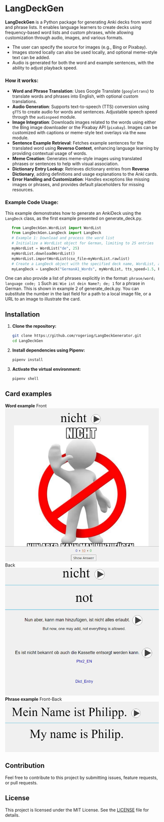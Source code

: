 # LangDeckGen

**LangDeckGen** is a Python package for generating Anki decks from word and phrase lists. It enables language learners to create decks using frequency-based word lists and custom phrases, while allowing customization through audio, images, and various formats. 
- The user can specify the source for images (e.g., Bing or Pixabay).
- Images stored locally can also be used locally, and optional meme-style text can be added.
- Audio is generated for both the word and example sentences, with the ability to adjust playback speed.

### How it works:
- **Word and Phrase Translation**: Uses Google Translate (`googletrans`) to translate words and phrases into English, with optional custom translations.
- **Audio Generation**: Supports text-to-speech (TTS) conversion using `gTTS` to create audio for words and sentences. Adjustable speech speed through the `audiospeed` module.
- **Image Integration**: Downloads images related to the words using either the Bing image downloader or the Pixabay API (`pixabay`). Images can be customized with captions or meme-style text overlays via the `meme` module.
- **Sentence Example Retrieval**: Fetches example sentences for the translated word using **Reverso Context**, enhancing language learning by providing contextual usage of words.
- **Meme Creation**: Generates meme-style images using translated phrases or sentences to help with visual association.
- **Dictionary Entry Lookup**: Retrieves dictionary entries from **Reverso Dictionary**, adding definitions and usage explanations to the Anki cards.
- **Error Handling and Customization**: Handles exceptions like missing images or phrases, and provides default placeholders for missing resources.


### Example Code Usage:
This example demonstrates how to generate an AnkiDeck using the `LangDeck` class, as the first example presented on generate_deck.py.
```python
   from LangDeckGen.WordList import WordList
   from LangDeckGen.LangDeck import LangDeck
   # Example 1: Download and process the word list
   # Initialize a WordList object for German, limiting to 25 entries
   myWordList = WordList("de", 25)
   myWordList.downloadWordList()
   myWordList.importWordList(csv_file=myWordList.rawlist)
   # Create a LangDeck object with the specified deck name, WordList, and TTS options
   myLangDeck = LangDeck("GermanA1_Words", myWordList, tts_speed=1.5, PhrasesOnly=False)
```
One can also provide a list of phrases explicitly in the format: `phrase/word; language code; 1`
Such as: `Wie ist dein Name?; de; 1` for a phrase in German.
This is shown in example 2 of generate_deck.py.
You can substitute the number in the last field for a path
to a local image file, or a URL to an image to illustrate the 
card.

## Installation

1. **Clone the repository:**

   ```sh
   git clone https://github.com/rogeriog/LangDeckGenerator.git
   cd LangDeckGen
   ```

2. **Install dependencies using Pipenv:**

   ```sh
   pipenv install
   ```

3. **Activate the virtual environment:**

   ```sh
   pipenv shell
   ```

## Card examples
**Word example**
Front
![alt text](example_anki_decks/wordExample.png)
Back
![alt text](example_anki_decks/wordExample_back.png)
**Phrase example**
Front-Back
![alt text](example_anki_decks/phraseExample.png)

## Contribution

Feel free to contribute to this project by submitting issues, feature requests, or pull requests.

## License

This project is licensed under the MIT License. See the [LICENSE](LICENSE) file for details.

